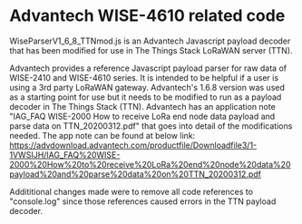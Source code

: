 # Advantech WISE-4610 related code 

WiseParserV1_6_8_TTNmod.js is an Advantech Javascript payload decoder that has been modified for use in The Things Stack LoRaWAN server (TTN). 

Advantech provides a reference Javascript payload parser for raw data of WISE-2410 and WISE-4610 series. It is intended to be helpful if a user is using a 3rd party LoRaWAN gateway. Advantech's 1.6.8 version was used as a starting point for use but it needs to be modified to run as a payload decoder in The Things Stack (TTN). Advantech has an application note "IAG_FAQ WISE-2000 How to receive LoRa end node data payload and parse data on TTN_20200312.pdf" that goes into detail of the modifications needed. The app note can be found at below link:
https://advdownload.advantech.com/productfile/Downloadfile3/1-1VWSIJH/IAG_FAQ%20WISE-2000%20How%20to%20receive%20LoRa%20end%20node%20data%20payload%20and%20parse%20data%20on%20TTN_20200312.pdf 

Addititional changes made were to remove all code references to "console.log" since those references caused errors in the TTN payload decoder.
